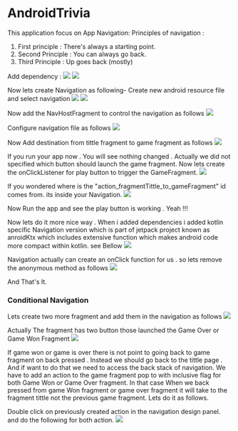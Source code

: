 # AndroidTrivia


This application focus on App Navigation:
Principles of navigation :

1. First principle : There's always a starting point.
2. Second Principle : You can always go back.
3. Third Principle : Up goes back (mostly)


Add dependency :
![](https://github.com/Apurba000Biswas/AndroidTrivia/blob/master/screen_shots/Screenshot%20from%202021-04-17%2000-32-48.png)
![](https://github.com/Apurba000Biswas/AndroidTrivia/blob/master/screen_shots/Screenshot%20from%202021-04-17%2000-32-52.png)


Now lets create Navigation as following-
Create new android resource file and select navigation
![](https://github.com/Apurba000Biswas/AndroidTrivia/blob/master/screen_shots/Screenshot%20from%202021-04-14%2017-23-24.png)
![](https://github.com/Apurba000Biswas/AndroidTrivia/blob/master/screen_shots/Screenshot%20from%202021-04-14%2017-27-03.png)


Now add the NavHostFragment to control the navigation as follows
![](https://github.com/Apurba000Biswas/AndroidTrivia/blob/master/screen_shots/Screenshot%20from%202021-04-15%2022-16-02.png)

Configure navigation file as follows
![](https://github.com/Apurba000Biswas/AndroidTrivia/blob/master/screen_shots/Screenshot%20from%202021-04-15%2022-26-28.png)

Now Add destination from tittle fragment to game fragment as follows
![](https://github.com/Apurba000Biswas/AndroidTrivia/blob/master/screen_shots/Screenshot%20from%202021-04-16%2023-23-55.png)

If you run your app now . You will see nothing changed . Actually we did not specified which button should launch the game fragment.
Now lets create the onClickListener for play button to trigger the GameFragment.
![](https://github.com/Apurba000Biswas/AndroidTrivia/blob/master/screen_shots/Screenshot%20from%202021-04-16%2023-55-08.png)

If you wondered where is the "action_fragmentTittle_to_gameFragment" id comes from. its inside your Navigation.
![](https://github.com/Apurba000Biswas/AndroidTrivia/blob/master/screen_shots/Screenshot%20from%202021-04-16%2023-55-19.png)

Now Run the app and see the play button is working . Yeah !!!

Now lets do it more nice way . When i added dependencies i added kotlin specific Navigation version which is part of jetpack project known as anroidKtx
which includes extensive function which makes android code more compact within kotlin. see Bellow
![](https://github.com/Apurba000Biswas/AndroidTrivia/blob/master/screen_shots/Screenshot%20from%202021-04-17%2000-11-38.png)

Navigation actually can create an onClick function for us . so lets remove the anonymous method as follows
![](https://github.com/Apurba000Biswas/AndroidTrivia/blob/master/screen_shots/Screenshot%20from%202021-04-17%2000-20-40.png)

And That's It.


### Conditional Navigation

Lets create two more fragment and add them in the navigation as follows
![](https://github.com/Apurba000Biswas/AndroidTrivia/blob/master/screen_shots/Screenshot%20from%202021-04-17%2000-52-23.png)

Actually The fragment has two button those launched the Game Over or Game Won Fragment
![](https://github.com/Apurba000Biswas/AndroidTrivia/blob/master/screen_shots/Screenshot%20from%202021-04-17%2001-11-39.png)

If game won or game is over there is not point to going back to game fragment on back pressed . Instead we should go back
to the tittle page . And if want to do that we need to access the back stack of navigation. We have to add an action to the
game fragment pop to with inclusive flag for both Game Won or Game Over fragment. In that case When we back pressed from
game Won fragment or game over fragment it will take to the fragment tittle not the previous game fragment.
Lets do it as follows.

Double click on previously created action in the navigation design panel. and do the following for both action.
![](https://github.com/Apurba000Biswas/AndroidTrivia/blob/master/screen_shots/Screenshot%20from%202021-04-17%2015-40-30.png)
